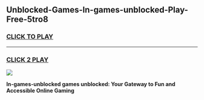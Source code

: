 
## Unblocked-Games-ln-games-unblocked-Play-Free-5tro8
<h3>
<a href="https://premium76.site?title=ln-games-unblocked&ref=17A">CLICK TO PLAY</a></h3>
<hr>

<h3>
<a href="https://premium76.site?title=ln-games-unblocked&ref=17A">CLICK 2 PLAY</a>
  
</h3>

<a href="https://premium76.site?title=ln-games-unblocked&ref=17A"><img src="https://clearcache.store/games.png"></a>


**ln-games-unblocked games unblocked: Your Gateway to Fun and Accessible Online Gaming**
